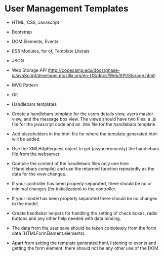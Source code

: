 
# User Management Templates

* HTML, CSS, Javascript
* Bootstrap
* DOM Elements, Events
* ES6 Modules, for of, Template Literals
* JSON
* Web Storage API (http://codecamp.edu/docs/phase-i/JavaScript/developer.mozilla.org/en-US/docs/Web/API/Storage.html)
* MVC Pattern
* Git
* Handlebars templates

* Create a handlebars template for the users details view, users master view, and the message box view.
  The views should have two files, a .js file for the javascript code and an .hbs file for the handlebars template.
* Add placeholders in the html file for where the template generated html will be added.
* Use the XMLHttpRequest object to get (asynchronously) the handlebars file from the webserver.
* Compile the content of the handlebars files only one time (Handlebars.compile) and use the returned function repeatedly as the data for the view changes.
* If your controller has been properly separated, there should be no or minimal changes (for initialization) to the controller.
* If your model has been properly separated there should be no changes to the model.
* Create handlebar helpers for handling the setting of check boxes, radio buttons and any other help needed with data binding.
* The data from the user save should be taken completely from the form data (HTMLFormElement.elements).
* Apart from setting the template generated html, listening to events and getting the form element, there should not be any other use of the DOM.